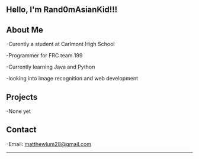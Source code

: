 Hello, I'm Rand0mAsianKid!!!
-------------------------------------------
About Me
-------------------------------------------
-Curently a student at Carlmont High School

-Programmer for FRC team 199

-Currently learning Java and Python

-looking into image recognition and web development

Projects
-----------------------------------------
-None yet

Contact
-----------------------------
-Email: matthewlum28@gmail.com

------------------------------

